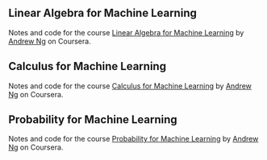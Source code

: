 ## Linear Algebra for Machine Learning

Notes and code for the course [Linear Algebra for Machine Learning](https://www.coursera.org/learn/machine-learning-linear-algebra) by [Andrew Ng](https://www.coursera.org/instructor/andrewng) on Coursera.

## Calculus for Machine Learning

Notes and code for the course [Calculus for Machine Learning](https://www.coursera.org/learn/machine-learning-calculus) by [Andrew Ng](https://www.coursera.org/instructor/andrewng) on Coursera.

## Probability for Machine Learning

Notes and code for the course [Probability for Machine Learning](https://www.coursera.org/learn/probability-for-machine-learning) by [Andrew Ng](https://www.coursera.org/instructor/andrewng) on Coursera.
